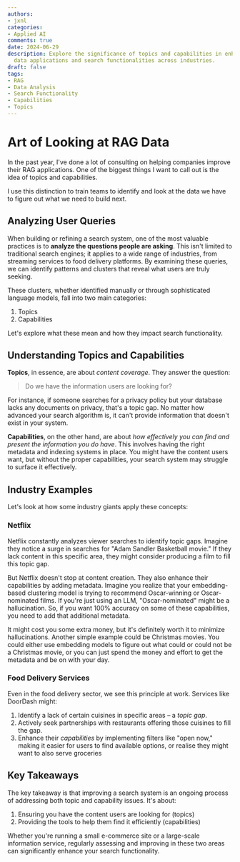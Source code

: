 ```yaml
---
authors:
- jxnl
categories:
- Applied AI
comments: true
date: 2024-06-29
description: Explore the significance of topics and capabilities in enhancing RAG
  data applications and search functionalities across industries.
draft: false
tags:
- RAG
- Data Analysis
- Search Functionality
- Capabilities
- Topics
---
```


# Art of Looking at RAG Data

In the past year, I've done a lot of consulting on helping companies improve their RAG applications. One of the biggest things I want to call out is the idea of topics and capabilities. 

I use this distinction to train teams to identify and look at the data we have to figure out what we need to build next.

<!-- more -->

## Analyzing User Queries

When building or refining a search system, one of the most valuable practices is to **analyze the questions people are asking**. This isn't limited to traditional search engines; it applies to a wide range of industries, from streaming services to food delivery platforms. By examining these queries, we can identify patterns and clusters that reveal what users are truly seeking.

These clusters, whether identified manually or through sophisticated language models, fall into two main categories:

1. Topics
2. Capabilities

Let's explore what these mean and how they impact search functionality.

## Understanding Topics and Capabilities

**Topics**, in essence, are about *content coverage*. They answer the question: 

> Do we have the information users are looking for?

For instance, if someone searches for a privacy policy but your database lacks any documents on privacy, that's a topic gap. No matter how advanced your search algorithm is, it can't provide information that doesn't exist in your system.

**Capabilities**, on the other hand, are about *how effectively you can find and present the information you do have*. This involves having the right metadata and indexing systems in place. You might have the content users want, but without the proper capabilities, your search system may struggle to surface it effectively.

## Industry Examples

Let's look at how some industry giants apply these concepts:

### Netflix

Netflix constantly analyzes viewer searches to identify topic gaps. Imagine they notice a surge in searches for "Adam Sandler Basketball movie." If they lack content in this specific area, they might consider producing a film to fill this topic gap. 

But Netflix doesn't stop at content creation. They also enhance their capabilities by adding metadata. Imagine you realize that your embedding-based clustering model is trying to recommend Oscar-winning or Oscar-nominated films. If you're just using an LLM, "Oscar-nominated" might be a hallucination. So, if you want 100% accuracy on some of these capabilities, you need to add that additional metadata. 

It might cost you some extra money, but it's definitely worth it to minimize hallucinations. Another simple example could be Christmas movies. You could either use embedding models to figure out what could or could not be a Christmas movie, or you can just spend the money and effort to get the metadata and be on with your day.

### Food Delivery Services

Even in the food delivery sector, we see this principle at work. Services like DoorDash might:

1. Identify a lack of certain cuisines in specific areas – a *topic gap*.
2. Actively seek partnerships with restaurants offering those cuisines to fill the gap.
3. Enhance their *capabilities* by implementing filters like "open now," making it easier for users to find available options, or realise they might want to also serve groceries 

## Key Takeaways

The key takeaway is that improving a search system is an ongoing process of addressing both topic and capability issues. It's about:

1. Ensuring you have the content users are looking for (topics)
2. Providing the tools to help them find it efficiently (capabilities)

Whether you're running a small e-commerce site or a large-scale information service, regularly assessing and improving in these two areas can significantly enhance your search functionality.